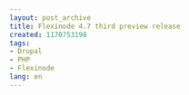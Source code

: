 ```yaml
---
layout: post_archive
title: Flexinode 4.7 third preview release
created: 1170753198
tags:
- Drupal
- PHP
- Flexinode
lang: en
---
```


